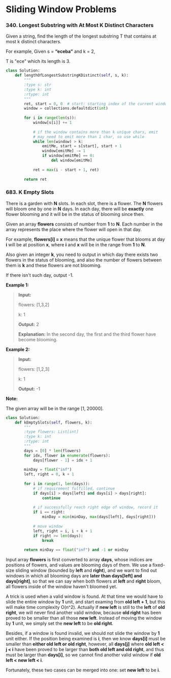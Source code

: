 # Sliding Window Problems

### 340. Longest Substring with At Most K Distinct Characters

Given a string, find the length of the longest substring T that contains at most k distinct characters.

For example, Given s = **“eceba”** and k = 2,

T is "ece" which its length is 3.

```python
class Solution:
    def lengthOfLongestSubstringKDistinct(self, s, k):
        """
        :type s: str
        :type k: int
        :rtype: int
        """
        ret, start = 0, 0  # start: starting index of the current window
        window = collections.defaultdict(int)
        
        for i in range(len(s)):
            window[s[i]] += 1
            
            # if the window contains more than k unique chars, emit 
            # may need to emit more than 1 char, so use while
            while len(window) > k:
                emitMe, start = s[start], start + 1
                window[emitMe] -= 1
                if window[emitMe] == 0:
                    del window[emitMe]
                
            ret = max(i - start + 1, ret)
        
        return ret
```

### 683. K Empty Slots

There is a garden with **N** slots. In each slot, there is a flower. The **N** flowers will bloom one by one in **N** days. In each day, there will be **exactly** one flower blooming and it will be in the status of blooming since then.

Given an array **flowers** consists of number from **1** to **N**. Each number in the array represents the place where the flower will open in that day.

For example, **flowers[i] = x** means that the unique flower that blooms at day **i** will be at position **x**, where **i** and **x** will be in the range from **1** to **N**.

Also given an integer **k**, you need to output in which day there exists two flowers in the status of blooming, and also the number of flowers between them is **k** and these flowers are not blooming.

If there isn't such day, output -1.

**Example 1:**

> **Input:**
>
> flowers: [1,3,2]
>
> k: 1
>
> **Output:** 2
> 
> **Explanation:** In the second day, the first and the third flower have become blooming.

**Example 2:**

> **Input:**
>
> flowers: [1,2,3]
>
> k: 1
>
> **Output:** -1

**Note:**

The given array will be in the range [1, 20000].

```python
class Solution:
    def kEmptySlots(self, flowers, k):
        """
        :type flowers: List[int]
        :type k: int
        :rtype: int
        """
        days = [0] * len(flowers)
        for idx, flower in enumerate(flowers):
            days[flower - 1] = idx + 1
        
        minDay = float("inf")
        left, right = 0, k + 1
        
        for i in range(1, len(days)):
            # if requirement fulfilled, continue
            if days[i] > days[left] and days[i] > days[right]:
                continue
            
            # if successfully reach right edge of window, record it
            if i == right:
                minDay = min(minDay, max(days[left], days[right]))
            
            # move window
            left, right = i, i + k + 1
            if right >= len(days):
                break
        
        return minDay == float("inf") and -1 or minDay
```

Input array **flowers** is first converted to array **days**, whose indices are positions of flowers, and values are blooming days of them. We use a fixed-size sliding window (bounded by **left** and **right**), and we want to find out windows in which all blooming days are **later than days[left] and days[right]**, so that we can say when both flowers at **left** and **right** bloom, all flowers inside of the window haven't bloomed yet.

A trick is used when a valid window is found. At that time we would have to slide the entire window by **1** unit, and start examing from **old left + 1**, but this will make time complexity O(n^2). Actually if **new left** is still to the **left** of **old right**, we will never find another valid window, because **old right** has been proved to be smaller than all those **new left**. Instead of moving the window by **1** unit, we simply set the **new left** to be **old right**.

Besides, if a window is found invalid, we should not slide the window by **1** unit either. If the position being examined is **i**, then we know **days[i]** must be smaller than **either old left or old right**, however, all **days[j]** where **old left < j < i** have been proved to be larger than **both old left and old right**, and thus must be larger than **days[i]**, so we cannot find another valid window if **old left < new left < i**.

Fortunately, these two cases can be merged into one: set **new left** to be **i**.